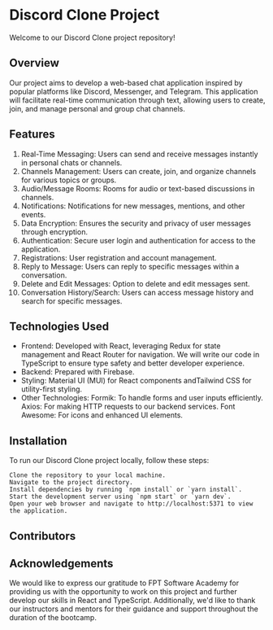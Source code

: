 # Discord Clone Project

Welcome to our Discord Clone project repository!

## Overview

Our project aims to develop a web-based chat application inspired by popular platforms like Discord, Messenger, and Telegram. This application will facilitate real-time communication through text, allowing users to create, join, and manage personal and group chat channels.

## Features

1. Real-Time Messaging: Users can send and receive messages instantly in personal chats or channels.
2. Channels Management: Users can create, join, and organize channels for various topics or groups.
3. Audio/Message Rooms: Rooms for audio or text-based discussions in channels.
4. Notifications: Notifications for new messages, mentions, and other events.
5. Data Encryption: Ensures the security and privacy of user messages through encryption.
6. Authentication: Secure user login and authentication for access to the application.
7. Registrations: User registration and account management.
8. Reply to Message: Users can reply to specific messages within a conversation.
9. Delete and Edit Messages: Option to delete and edit messages sent.
10. Conversation History/Search: Users can access message history and search for specific messages.

## Technologies Used

* Frontend: Developed with React, leveraging Redux for state management and React Router for navigation. We will write our code in TypeScript to ensure type safety and better developer experience.
* Backend: Prepared with Firebase.
* Styling: Material UI (MUI) for React components andTailwind CSS for utility-first styling. 
* Other Technologies:
Formik: To handle forms and user inputs efficiently.
Axios: For making HTTP requests to our backend services.
Font Awesome: For icons and enhanced UI elements.

## Installation

To run our Discord Clone project locally, follow these steps:

    Clone the repository to your local machine.
    Navigate to the project directory.
    Install dependencies by running `npm install` or `yarn install`.
    Start the development server using `npm start` or `yarn dev`.
    Open your web browser and navigate to http://localhost:5371 to view the application.

## Contributors


## Acknowledgements

We would like to express our gratitude to FPT Software Academy for providing us with the opportunity to work on this project and further develop our skills in React and TypeScript. Additionally, we'd like to thank our instructors and mentors for their guidance and support throughout the duration of the bootcamp.
